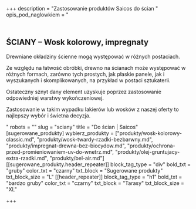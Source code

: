 +++
description = "Zastosowanie produktów Saicos do ścian "
opis_pod_naglowkiem = "<h2><br>ŚCIANY – Wosk kolorowy, impregnaty</h2><p>Drewniane okładziny ścienne mogą występować w różnych postaciach.</p><p>Ze względu na łatwość obróbki, drewno na ścianach może występować w różnych formach, zarówno tych prostych, jak płaskie panele, jak i wyszukanych i skomplikowanych, na przykład w postaci sztukaterii.</p><p>Ostateczny sznyt dany element uzyskuje poprzez zastosowanie odpowiedniej warstwy wykończeniowej.</p><p>Zastosowanie w takim wypadku lakierów lub wosków z naszej oferty to najlepszy wybór i świetna decyzja.</p>"
robots = ""
slug = "sciany"
title = "Do ścian | Saicos"
[sugerowane_produkty]
wybierz_produkty = ["produkty/wosk-kolorowy-classic.md", "produkty/wosk-twardy-rzadki-bezbarwny.md", "produkty/impregnat-drewna-bez-biocydow.md", "produkty/ochrona-przed-promieniowaniem-uv-do-wnetrz.md", "produkty/olej-gruntujacy-extra-rzadki.md", "produkty/bel-air.md"]
[[sugerowane_produkty.header_repeater]]
block_tag_type = "div"
bold_txt = "gruby"
color_txt = "czarny"
txt_block = "Sugerowane produkty"
txt_block_size = "L"
[[header_repeater]]
block_tag_type = "h1"
bold_txt = "bardzo gruby"
color_txt = "czarny"
txt_block = "Tarasy"
txt_block_size = "XL"

+++
